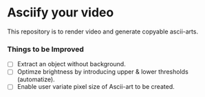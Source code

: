 # Asciify your video

This repository is to render video and generate copyable ascii-arts.

### Things to be Improved
- [ ] Extract an object without background.
- [ ] Optimze brightness by introducing upper & lower thresholds (automatize).
- [ ] Enable user variate pixel size of Ascii-art to be created.
